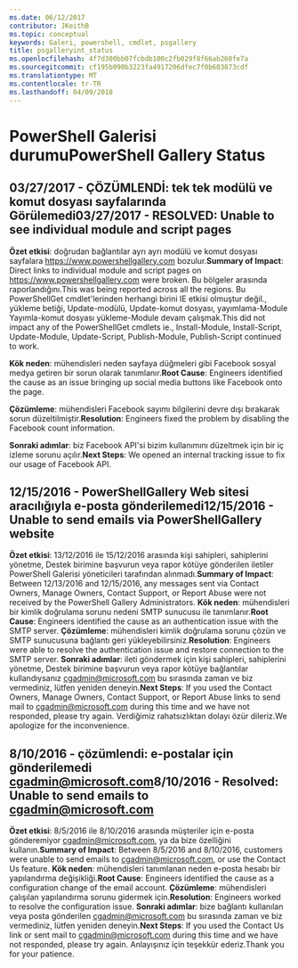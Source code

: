 ```yaml
---
ms.date: 06/12/2017
contributor: JKeithB
ms.topic: conceptual
keywords: Galeri, powershell, cmdlet, psgallery
title: psgalleryint_status
ms.openlocfilehash: 4f7d300bb07fcbdb100c2fb029f8f66ab260fe7a
ms.sourcegitcommit: cf195b090b3223fa4917206dfec7f0b603873cdf
ms.translationtype: MT
ms.contentlocale: tr-TR
ms.lasthandoff: 04/09/2018
---
```

<a name="powershell-gallery-status"></a><span data-ttu-id="6d1c6-103">PowerShell Galerisi durumu</span><span class="sxs-lookup"><span data-stu-id="6d1c6-103">PowerShell Gallery Status</span></span>
=========================

## <a name="03272017---resolved-unable-to-see-individual-module-and-script-pages"></a><span data-ttu-id="6d1c6-104">03/27/2017 - ÇÖZÜMLENDİ: tek tek modülü ve komut dosyası sayfalarında Görülemedi</span><span class="sxs-lookup"><span data-stu-id="6d1c6-104">03/27/2017 - RESOLVED: Unable to see individual module and script pages</span></span>

<span data-ttu-id="6d1c6-105">__Özet etkisi__: doğrudan bağlantılar ayrı ayrı modülü ve komut dosyası sayfalara https://www.powershellgallery.com bozulur.</span><span class="sxs-lookup"><span data-stu-id="6d1c6-105">__Summary of Impact__: Direct links to individual module and script pages on https://www.powershellgallery.com were broken.</span></span> <span data-ttu-id="6d1c6-106">Bu bölgeler arasında raporlandığını.</span><span class="sxs-lookup"><span data-stu-id="6d1c6-106">This was being reported across all the regions.</span></span> <span data-ttu-id="6d1c6-107">Bu PowerShellGet cmdlet'lerinden herhangi birini IE etkisi olmuştur değil., yükleme betiği, Update-modülü, Update-komut dosyası, yayımlama-Module Yayımla-komut dosyası yükleme-Module devam çalışmak.</span><span class="sxs-lookup"><span data-stu-id="6d1c6-107">This did not impact any of the PowerShellGet cmdlets ie., Install-Module, Install-Script, Update-Module, Update-Script, Publish-Module, Publish-Script continued to work.</span></span>

<span data-ttu-id="6d1c6-108">__Kök neden__: mühendisleri neden sayfaya düğmeleri gibi Facebook sosyal medya getiren bir sorun olarak tanımlanır.</span><span class="sxs-lookup"><span data-stu-id="6d1c6-108">__Root Cause__: Engineers identified the cause as an issue bringing up social media buttons like Facebook onto the page.</span></span>

<span data-ttu-id="6d1c6-109">__Çözümleme__: mühendisleri Facebook sayımı bilgilerini devre dışı bırakarak sorun düzeltilmiştir.</span><span class="sxs-lookup"><span data-stu-id="6d1c6-109">__Resolution__: Engineers fixed the problem by disabling the Facebook count information.</span></span>

<span data-ttu-id="6d1c6-110">__Sonraki adımlar__: biz Facebook API'si bizim kullanımını düzeltmek için bir iç izleme sorunu açılır.</span><span class="sxs-lookup"><span data-stu-id="6d1c6-110">__Next Steps__: We opened an internal tracking issue to fix our usage of Facebook API.</span></span>

## <a name="12152016---unable-to-send-emails-via-powershellgallery-website"></a><span data-ttu-id="6d1c6-111">12/15/2016 - PowerShellGallery Web sitesi aracılığıyla e-posta gönderilemedi</span><span class="sxs-lookup"><span data-stu-id="6d1c6-111">12/15/2016 - Unable to send emails via PowerShellGallery website</span></span>

<span data-ttu-id="6d1c6-112">__Özet etkisi__: 13/12/2016 ile 15/12/2016 arasında kişi sahipleri, sahiplerini yönetme, Destek birimine başvurun veya rapor kötüye gönderilen iletiler PowerShell Galerisi yöneticileri tarafından alınmadı.</span><span class="sxs-lookup"><span data-stu-id="6d1c6-112">__Summary of Impact__: Between 12/13/2016 and 12/15/2016, any messages sent via Contact Owners, Manage Owners, Contact Support, or Report Abuse were not received by the PowerShell Gallery Administrators.</span></span>
<span data-ttu-id="6d1c6-113">__Kök neden__: mühendisleri bir kimlik doğrulama sorunu nedeni SMTP sunucusu ile tanımlanır.</span><span class="sxs-lookup"><span data-stu-id="6d1c6-113">__Root Cause__: Engineers identified the cause as an authentication issue with the SMTP server.</span></span>
<span data-ttu-id="6d1c6-114">__Çözümleme__: mühendisleri kimlik doğrulama sorunu çözün ve SMTP sunucusuna bağlantı geri yükleyebilirsiniz.</span><span class="sxs-lookup"><span data-stu-id="6d1c6-114">__Resolution__: Engineers were able to resolve the authentication issue and restore connection to the SMTP server.</span></span>
<span data-ttu-id="6d1c6-115">__Sonraki adımlar__: ileti göndermek için kişi sahipleri, sahiplerini yönetme, Destek birimine başvurun veya rapor kötüye bağlantılar kullandıysanız cgadmin@microsoft.com bu sırasında zaman ve biz vermediniz, lütfen yeniden deneyin.</span><span class="sxs-lookup"><span data-stu-id="6d1c6-115">__Next Steps__: If you used the Contact Owners, Manage Owners, Contact Support, or Report Abuse links to send mail to cgadmin@microsoft.com during this time and we have not responded, please try again.</span></span> <span data-ttu-id="6d1c6-116">Verdiğimiz rahatsızlıktan dolayı özür dileriz.</span><span class="sxs-lookup"><span data-stu-id="6d1c6-116">We apologize for the inconvenience.</span></span>


## <a name="8102016---resolved-unable-to-send-emails-to-cgadminmicrosoftcom"></a><span data-ttu-id="6d1c6-117">8/10/2016 - çözümlendi: e-postalar için gönderilemedi cgadmin@microsoft.com</span><span class="sxs-lookup"><span data-stu-id="6d1c6-117">8/10/2016 - Resolved: Unable to send emails to cgadmin@microsoft.com</span></span>
<span data-ttu-id="6d1c6-118">__Özet etkisi__: 8/5/2016 ile 8/10/2016 arasında müşteriler için e-posta gönderemiyor cgadmin@microsoft.com, ya da bize özelliğini kullanın.</span><span class="sxs-lookup"><span data-stu-id="6d1c6-118">__Summary of Impact__: Between 8/5/2016 and 8/10/2016, customers were unable to send emails to cgadmin@microsoft.com, or use the Contact Us feature.</span></span>
<span data-ttu-id="6d1c6-119">__Kök neden__: mühendisleri tanımlanan neden e-posta hesabı bir yapılandırma değişikliği.</span><span class="sxs-lookup"><span data-stu-id="6d1c6-119">__Root Cause__: Engineers identified the cause as a configuration change of the email account.</span></span>
<span data-ttu-id="6d1c6-120">__Çözümleme__: mühendisleri çalışılan yapılandırma sorunu gidermek için.</span><span class="sxs-lookup"><span data-stu-id="6d1c6-120">__Resolution__: Engineers worked to resolve the configuration issue.</span></span>
<span data-ttu-id="6d1c6-121">__Sonraki adımlar__: bize bağlantı kullanılan veya posta gönderilen cgadmin@microsoft.com bu sırasında zaman ve biz vermediniz, lütfen yeniden deneyin.</span><span class="sxs-lookup"><span data-stu-id="6d1c6-121">__Next Steps__: If you used the Contact Us link or sent mail to cgadmin@microsoft.com during this time and we have not responded, please try again.</span></span> <span data-ttu-id="6d1c6-122">Anlayışınız için teşekkür ederiz.</span><span class="sxs-lookup"><span data-stu-id="6d1c6-122">Thank you for your patience.</span></span>